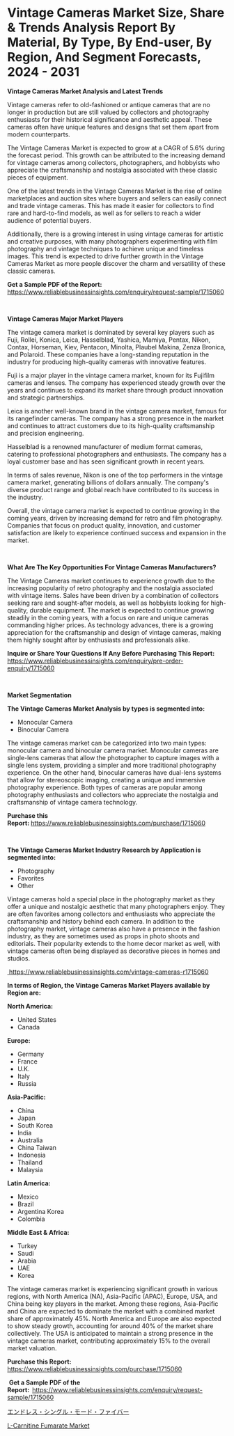 <p><h1>Vintage Cameras Market Size, Share & Trends Analysis Report By Material, By Type, By End-user, By Region, And Segment Forecasts, 2024 - 2031</h1></p><p><strong>Vintage Cameras Market Analysis and Latest Trends</strong></p>
<p><p>Vintage cameras refer to old-fashioned or antique cameras that are no longer in production but are still valued by collectors and photography enthusiasts for their historical significance and aesthetic appeal. These cameras often have unique features and designs that set them apart from modern counterparts.</p><p>The Vintage Cameras Market is expected to grow at a CAGR of 5.6% during the forecast period. This growth can be attributed to the increasing demand for vintage cameras among collectors, photographers, and hobbyists who appreciate the craftsmanship and nostalgia associated with these classic pieces of equipment.</p><p>One of the latest trends in the Vintage Cameras Market is the rise of online marketplaces and auction sites where buyers and sellers can easily connect and trade vintage cameras. This has made it easier for collectors to find rare and hard-to-find models, as well as for sellers to reach a wider audience of potential buyers.</p><p>Additionally, there is a growing interest in using vintage cameras for artistic and creative purposes, with many photographers experimenting with film photography and vintage techniques to achieve unique and timeless images. This trend is expected to drive further growth in the Vintage Cameras Market as more people discover the charm and versatility of these classic cameras.</p></p>
<p><strong>Get a Sample PDF of the Report:&nbsp;</strong> <a href="https://www.reliablebusinessinsights.com/enquiry/request-sample/1715060">https://www.reliablebusinessinsights.com/enquiry/request-sample/1715060</a></p>
<p>&nbsp;</p>
<p><strong>Vintage Cameras Major Market Players</strong></p>
<p><p>The vintage camera market is dominated by several key players such as Fuji, Rollei, Konica, Leica, Hasselblad, Yashica, Mamiya, Pentax, Nikon, Contax, Horseman, Kiev, Pentacon, Minolta, Plaubel Makina, Zenza Bronica, and Polaroid. These companies have a long-standing reputation in the industry for producing high-quality cameras with innovative features.</p><p>Fuji is a major player in the vintage camera market, known for its Fujifilm cameras and lenses. The company has experienced steady growth over the years and continues to expand its market share through product innovation and strategic partnerships.</p><p>Leica is another well-known brand in the vintage camera market, famous for its rangefinder cameras. The company has a strong presence in the market and continues to attract customers due to its high-quality craftsmanship and precision engineering.</p><p>Hasselblad is a renowned manufacturer of medium format cameras, catering to professional photographers and enthusiasts. The company has a loyal customer base and has seen significant growth in recent years.</p><p>In terms of sales revenue, Nikon is one of the top performers in the vintage camera market, generating billions of dollars annually. The company's diverse product range and global reach have contributed to its success in the industry.</p><p>Overall, the vintage camera market is expected to continue growing in the coming years, driven by increasing demand for retro and film photography. Companies that focus on product quality, innovation, and customer satisfaction are likely to experience continued success and expansion in the market.</p></p>
<p>&nbsp;</p>
<p><strong>What Are The Key Opportunities For Vintage Cameras Manufacturers?</strong></p>
<p><p>The Vintage Cameras market continues to experience growth due to the increasing popularity of retro photography and the nostalgia associated with vintage items. Sales have been driven by a combination of collectors seeking rare and sought-after models, as well as hobbyists looking for high-quality, durable equipment. The market is expected to continue growing steadily in the coming years, with a focus on rare and unique cameras commanding higher prices. As technology advances, there is a growing appreciation for the craftsmanship and design of vintage cameras, making them highly sought after by enthusiasts and professionals alike.</p></p>
<p><strong>Inquire or Share Your Questions If Any Before Purchasing This Report:</strong> <a href="https://www.reliablebusinessinsights.com/enquiry/pre-order-enquiry/1715060">https://www.reliablebusinessinsights.com/enquiry/pre-order-enquiry/1715060</a></p>
<p>&nbsp;</p>
<p><strong>Market Segmentation</strong></p>
<p><strong>The Vintage Cameras Market Analysis by types is segmented into:</strong></p>
<p><ul><li>Monocular Camera</li><li>Binocular Camera</li></ul></p>
<p><p>The vintage cameras market can be categorized into two main types: monocular camera and binocular camera market. Monocular cameras are single-lens cameras that allow the photographer to capture images with a single lens system, providing a simpler and more traditional photography experience. On the other hand, binocular cameras have dual-lens systems that allow for stereoscopic imaging, creating a unique and immersive photography experience. Both types of cameras are popular among photography enthusiasts and collectors who appreciate the nostalgia and craftsmanship of vintage camera technology.</p></p>
<p><strong>Purchase this Report:&nbsp;</strong><a href="https://www.reliablebusinessinsights.com/purchase/1715060">https://www.reliablebusinessinsights.com/purchase/1715060</a></p>
<p>&nbsp;</p>
<p><strong>The Vintage Cameras Market Industry Research by Application is segmented into:</strong></p>
<p><ul><li>Photography</li><li>Favorites</li><li>Other</li></ul></p>
<p><p>Vintage cameras hold a special place in the photography market as they offer a unique and nostalgic aesthetic that many photographers enjoy. They are often favorites among collectors and enthusiasts who appreciate the craftsmanship and history behind each camera. In addition to the photography market, vintage cameras also have a presence in the fashion industry, as they are sometimes used as props in photo shoots and editorials. Their popularity extends to the home decor market as well, with vintage cameras often being displayed as decorative pieces in homes and studios.</p></p>
<p><a href="https://www.reliablebusinessinsights.com/vintage-cameras-r1715060">&nbsp;https://www.reliablebusinessinsights.com/vintage-cameras-r1715060</a></p>
<p><strong>In terms of Region, the Vintage Cameras Market Players available by Region are:</strong></p>
<p>
    <p> <strong> North America: </strong>
        <ul>
            <li>United States</li>
            <li>Canada</li>
        </ul>
        </p> 
    <p> <strong> Europe: </strong>
        <ul>
            <li>Germany</li>
            <li>France</li>
            <li>U.K.</li>
            <li>Italy</li>
            <li>Russia</li>
        </ul>
        </p> 
    <p> <strong> Asia-Pacific: </strong>
        <ul>
            <li>China</li>
            <li>Japan</li>
            <li>South Korea</li>
            <li>India</li>
            <li>Australia</li>
            <li>China Taiwan</li>
            <li>Indonesia</li>
            <li>Thailand</li>
            <li>Malaysia</li>
        </ul>
        </p> 
    <p> <strong> Latin America: </strong>
        <ul>
            <li>Mexico</li>
            <li>Brazil</li>
            <li>Argentina Korea</li>
            <li>Colombia</li>
        </ul>
        </p> 
    <p> <strong> Middle East & Africa: </strong>
        <ul>
            <li>Turkey</li>
            <li>Saudi</li>
            <li>Arabia</li>
            <li>UAE</li>
            <li>Korea</li>
        </ul>
    </p>
    </p>
<p><p>The vintage cameras market is experiencing significant growth in various regions, with North America (NA), Asia-Pacific (APAC), Europe, USA, and China being key players in the market. Among these regions, Asia-Pacific and China are expected to dominate the market with a combined market share of approximately 45%. North America and Europe are also expected to show steady growth, accounting for around 40% of the market share collectively. The USA is anticipated to maintain a strong presence in the vintage cameras market, contributing approximately 15% to the overall market valuation.</p></p>
<p><strong>Purchase this Report: </strong><a href="https://www.reliablebusinessinsights.com/purchase/1715060">https://www.reliablebusinessinsights.com/purchase/1715060</a></p>
<p>&nbsp;<strong>Get a Sample PDF of the Report:&nbsp;&nbsp;</strong><a href="https://www.reliablebusinessinsights.com/enquiry/request-sample/1715060">https://www.reliablebusinessinsights.com/enquiry/request-sample/1715060</a></p>
<p><strong></strong></p>
<p><p><a href="https://github.com/sghwr779811674/Market-Research-Report-List-2/blob/main/4094902113492.md">エンドレス・シングル・モード・ファイバー</a></p><p><a href="https://github.com/edytherolanlouisejk1miz0wig/Market-Research-Report-List-3/blob/main/l-carnitine-fumarate-market.md">L-Carnitine Fumarate Market</a></p></p>